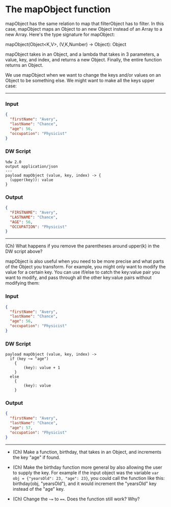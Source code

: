 # The mapObject function

mapObject has the same relation to map that filterObject has to filter. In this case, mapObject maps an Object to an new Object instead of an Array to a new Array. Here's the type signature for mapObject:

mapObject(Object<K,V>, (V,K,Number) -> Object): Object

mapObject takes in an Object, and a lambda that takes in 3 parameters, a value, key, and index, and returns a new Object. Finally, the entire function returns an Object.

We use mapObject when we want to change the keys and/or values on an Object to be something else. We might want to make all the keys upper case:

---
### Input
```json
{
  "firstName": "Avery",
  "lastName": "Chance",
  "age": 56,
  "occupation": "Physicist"
}
```

### DW Script
```dw
%dw 2.0
output application/json
---
payload mapObject (value, key, index) -> {
  (upper(key)): value
}
```

### Output
```json
{
  "FIRSTNAME": "Avery",
  "LASTNAME": "Chance",
  "AGE": 56,
  "OCCUPATION": "Physicist"
}
```
---

(Ch) What happens if you remove the parentheses around upper(k) in the DW script above?

mapObject is also useful when you need to be more precise and what parts of the Object you transform. For example, you might only want to modify the value for a certain key. You can use if/else to catch the key:value pair you want to modify, and pass through all the other key:value pairs without modifying them:

### Input
```json
{
  "firstName": "Avery",
  "lastName": "Chance",
  "age": 56,
  "occupation": "Physicist"
}
```

### DW Script
```dw
payload mapObject (value, key, index) ->
  if (key ~= "age") 
    {
        (key): value + 1
    }
  else 
    {
        (key): value
    }
```

### Output
```json
{
  "firstName": "Avery",
  "lastName": "Chance",
  "age": 57,
  "occupation": "Physicist"
}
```
---

- (Ch) Make a function, birthday, that takes in an Object, and increments the key "age" if found.

- (Ch) Make the birthday function more general by also allowing the user to supply the key. For example if the input object was the variable `var obj = {"yearsOld": 23, "age": 23}`, you could call the function like this: birthday(obj, "yearsOld"), and it would increment the "yearsOld" key instead of the "age" key.

- (Ch) Change the `~=` to `==`. Does the function still work? Why?